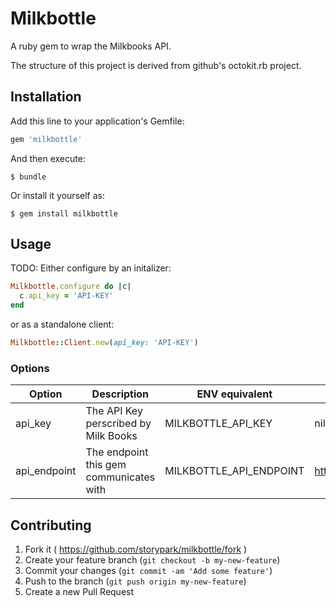 # Milkbottle

A ruby gem to wrap the Milkbooks API.

The structure of this project is derived from github's octokit.rb project.

## Installation

Add this line to your application's Gemfile:

```ruby
gem 'milkbottle'
```

And then execute:

    $ bundle

Or install it yourself as:

    $ gem install milkbottle

## Usage

TODO: Either configure by an initalizer:

```ruby
Milkbottle.configure do |c|
  c.api_key = 'API-KEY'
end
```

or as a standalone client:

```ruby
Milkbottle::Client.new(api_key: 'API-KEY')
```

### Options

Option | Description | ENV equivalent | Default
--- | --- | --- | ---
api_key | The API Key perscribed by Milk Books | MILKBOTTLE_API_KEY | nil
api_endpoint | The endpoint this gem communicates with | MILKBOTTLE_API_ENDPOINT | https://api.staging.milkbooks.com


## Contributing

1. Fork it ( https://github.com/storypark/milkbottle/fork )
2. Create your feature branch (`git checkout -b my-new-feature`)
3. Commit your changes (`git commit -am 'Add some feature'`)
4. Push to the branch (`git push origin my-new-feature`)
5. Create a new Pull Request
